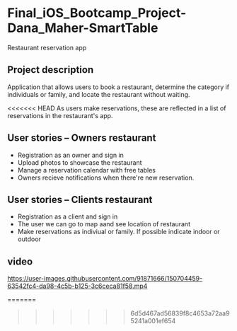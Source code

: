 # Final_iOS_Bootcamp_Project-Dana_Maher-SmartTable
Restaurant reservation app

## Project description
Application that allows users to book a restaurant, determine the category if individuals or family, and locate the restaurant without waiting. 

<<<<<<< HEAD
As users make reservations, these are reflected in a list of reservations in the restaurant's app. 


## User stories – Owners restaurant
- Registration as an owner and sign in
- Upload photos to showcase the restaurant
- Manage a reservation calendar with free tables
- Owners recieve notifications when there're new reservation.


## User stories – Clients restaurant
- Registration as a client and sign in
- The user we can go to map aand see location of restaurant
- Make reservations as indiviual or family. If possible indicate indoor or outdoor

## video 

https://user-images.githubusercontent.com/91871666/150704459-63542fc4-da98-4c5b-b125-3c6ceca81f58.mp4



=======
>>>>>>> 6d5d467ad56839f8c4653a72aa95241a001ef654
